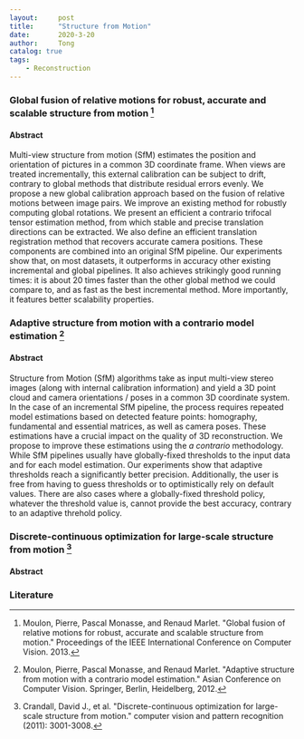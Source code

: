 ```yaml
---
layout:     post
title:      "Structure from Motion"
date:       2020-3-20
author:     Tong
catalog: true
tags:
    - Reconstruction
---
```


### Global fusion of relative motions for robust, accurate and scalable structure from motion [^Moulon2013]

#### Abstract

Multi-view structure from motion (SfM) estimates the position and orientation of pictures in a common 3D coordinate frame. When views are treated incrementally, this external calibration can be subject to drift, contrary to global methods that distribute residual errors evenly. We propose a new global calibration approach based on the fusion of relative motions between image pairs. We improve an existing method for robustly computing global rotations. We present an efficient a contrario trifocal tensor estimation method, from which stable and precise translation directions can be extracted. We also define an efficient translation registration method that recovers accurate camera positions. These components are combined into an original SfM pipeline. Our experiments show that, on most datasets, it outperforms in accuracy other existing incremental and global pipelines. It also achieves strikingly good running times: it is about 20 times faster than the other global method we could compare to, and as fast as the best incremental method. More importantly, it features better scalability properties.

### Adaptive structure from motion with a contrario model estimation [^Moulon2012a]

#### Abstract

Structure from Motion (SfM) algorithms take as input multi-view stereo images (along with internal calibration information) and yield a 3D point cloud and camera orientations / poses in a common 3D coordinate system. In the case of an incremental SfM pipeline, the process requires repeated model estimations based on detected feature points: homography, fundamental and essential matrices, as well as camera poses. These estimations have a crucial impact on the quality of 3D reconstruction. We propose to improve these estimations using the _a contrario_ methodology. While SfM pipelines usually have globally-fixed thresholds to the input data and for each model estimation. Our experiments show that adaptive thresholds reach a significantly better precision. Additionally, the user is free from having to guess thresholds or to optimistically rely on default values. There are also cases where a globally-fixed threshold policy, whatever the threshold value is, cannot provide the best accuracy, contrary to an adaptive threhold policy.

### Discrete-continuous optimization for large-scale structure from motion [^Crandall11]

#### Abstract

### Literature

[^Crandall11]: Crandall, David J., et al. "Discrete-continuous optimization for large-scale structure from motion." computer vision and pattern recognition (2011): 3001-3008.

[^Moulon2012a]: Moulon, Pierre, Pascal Monasse, and Renaud Marlet. "Adaptive structure from motion with a contrario model estimation." Asian Conference on Computer Vision. Springer, Berlin, Heidelberg, 2012.

[^Moulon2013]: Moulon, Pierre, Pascal Monasse, and Renaud Marlet. "Global fusion of relative motions for robust, accurate and scalable structure from motion." Proceedings of the IEEE International Conference on Computer Vision. 2013.